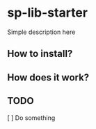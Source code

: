 # sp-lib-starter

Simple description here

## How to install?


## How does it work?

## TODO
[ ] Do something